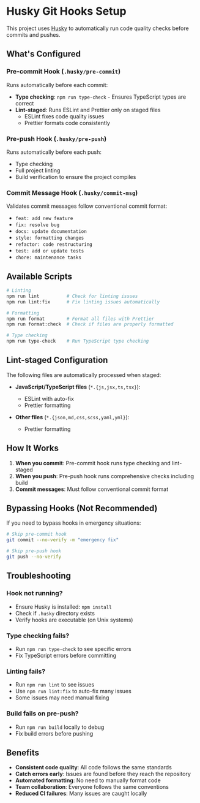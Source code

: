 # Husky Git Hooks Setup

This project uses [Husky](https://typicode.github.io/husky/) to automatically run code quality checks before commits and pushes.

## What's Configured

### Pre-commit Hook (`.husky/pre-commit`)

Runs automatically before each commit:

- **Type checking**: `npm run type-check` - Ensures TypeScript types are correct
- **Lint-staged**: Runs ESLint and Prettier only on staged files
  - ESLint fixes code quality issues
  - Prettier formats code consistently

### Pre-push Hook (`.husky/pre-push`)

Runs automatically before each push:

- Type checking
- Full project linting
- Build verification to ensure the project compiles

### Commit Message Hook (`.husky/commit-msg`)

Validates commit messages follow conventional commit format:

- `feat: add new feature`
- `fix: resolve bug`
- `docs: update documentation`
- `style: formatting changes`
- `refactor: code restructuring`
- `test: add or update tests`
- `chore: maintenance tasks`

## Available Scripts

```bash
# Linting
npm run lint          # Check for linting issues
npm run lint:fix      # Fix linting issues automatically

# Formatting
npm run format        # Format all files with Prettier
npm run format:check  # Check if files are properly formatted

# Type checking
npm run type-check    # Run TypeScript type checking
```

## Lint-staged Configuration

The following files are automatically processed when staged:

- **JavaScript/TypeScript files** (`*.{js,jsx,ts,tsx}`):

  - ESLint with auto-fix
  - Prettier formatting

- **Other files** (`*.{json,md,css,scss,yaml,yml}`):
  - Prettier formatting

## How It Works

1. **When you commit**: Pre-commit hook runs type checking and lint-staged
2. **When you push**: Pre-push hook runs comprehensive checks including build
3. **Commit messages**: Must follow conventional commit format

## Bypassing Hooks (Not Recommended)

If you need to bypass hooks in emergency situations:

```bash
# Skip pre-commit hook
git commit --no-verify -m "emergency fix"

# Skip pre-push hook
git push --no-verify
```

## Troubleshooting

### Hook not running?

- Ensure Husky is installed: `npm install`
- Check if `.husky` directory exists
- Verify hooks are executable (on Unix systems)

### Type checking fails?

- Run `npm run type-check` to see specific errors
- Fix TypeScript errors before committing

### Linting fails?

- Run `npm run lint` to see issues
- Use `npm run lint:fix` to auto-fix many issues
- Some issues may need manual fixing

### Build fails on pre-push?

- Run `npm run build` locally to debug
- Fix build errors before pushing

## Benefits

- **Consistent code quality**: All code follows the same standards
- **Catch errors early**: Issues are found before they reach the repository
- **Automated formatting**: No need to manually format code
- **Team collaboration**: Everyone follows the same conventions
- **Reduced CI failures**: Many issues are caught locally

